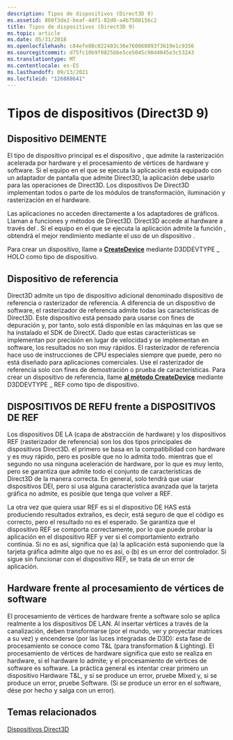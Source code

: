```yaml
---
description: Tipos de dispositivos (Direct3D 9)
ms.assetid: 860f3de2-beaf-4df1-82d0-a4b7508156c2
title: Tipos de dispositivos (Direct3D 9)
ms.topic: article
ms.date: 05/31/2018
ms.openlocfilehash: c84efe80c022403c36e760860893f3619e1c9356
ms.sourcegitcommit: d75fc10b9f0825bbe5ce5045c90d4045e3c53243
ms.translationtype: MT
ms.contentlocale: es-ES
ms.lasthandoff: 09/13/2021
ms.locfileid: "126888641"
---
```

# <a name="device-types-direct3d-9"></a>Tipos de dispositivos (Direct3D 9)

## <a name="hal-device"></a>Dispositivo DEIMENTE

El tipo de dispositivo principal es el dispositivo , que admite la rasterización acelerada por hardware y el procesamiento de vértices de hardware y software. Si el equipo en el que se ejecuta la aplicación está equipado con un adaptador de pantalla que admite Direct3D, la aplicación debe usarlo para las operaciones de Direct3D. Los dispositivos De Direct3D implementan todos o parte de los módulos de transformación, iluminación y rasterización en el hardware.

Las aplicaciones no acceden directamente a los adaptadores de gráficos. Llaman a funciones y métodos de Direct3D. Direct3D accede al hardware a través del . Si el equipo en el que se ejecuta la aplicación admite la función , obtendrá el mejor rendimiento mediante el uso de un dispositivo .

Para crear un dispositivo, llame a [**CreateDevice**](/windows/win32/api/d3d9/nf-d3d9-idirect3d9-createdevice) mediante D3DDEVTYPE \_ HOLO como tipo de dispositivo.

## <a name="reference-device"></a>Dispositivo de referencia

Direct3D admite un tipo de dispositivo adicional denominado dispositivo de referencia o rasterizador de referencia. A diferencia de un dispositivo de software, el rasterizador de referencia admite todas las características de Direct3D. Este dispositivo está pensado para usarse con fines de depuración y, por tanto, solo está disponible en las máquinas en las que se ha instalado el SDK de DirectX. Dado que estas características se implementan por precisión en lugar de velocidad y se implementan en software, los resultados no son muy rápidos. El rasterizador de referencia hace uso de instrucciones de CPU especiales siempre que puede, pero no está diseñado para aplicaciones comerciales. Use el rasterizador de referencia solo con fines de demostración o prueba de características. Para crear un dispositivo de referencia, llame [**al método CreateDevice**](/windows/win32/api/d3d9/nf-d3d9-idirect3d9-createdevice) mediante D3DDEVTYPE \_ REF como tipo de dispositivo.

## <a name="hal-vs-ref-devices"></a>DISPOSITIVOS DE REFU frente a DISPOSITIVOS DE REF

Los dispositivos DE LA (capa de abstracción de hardware) y los dispositivos REF (rasterizador de referencia) son los dos tipos principales de dispositivos Direct3D. el primero se basa en la compatibilidad con hardware y es muy rápido, pero es posible que no lo admita todo. mientras que el segundo no usa ninguna aceleración de hardware, por lo que es muy lento, pero se garantiza que admite todo el conjunto de características de Direct3D de la manera correcta. En general, solo tendrá que usar dispositivos DEI, pero si usa alguna característica avanzada que la tarjeta gráfica no admite, es posible que tenga que volver a REF.

La otra vez que quiera usar REF es si el dispositivo DE HAS está produciendo resultados extraños, es decir, está seguro de que el código es correcto, pero el resultado no es el esperado. Se garantiza que el dispositivo REF se comporta correctamente, por lo que puede probar la aplicación en el dispositivo REF y ver si el comportamiento extraño continúa. Si no es así, significa que (a) la aplicación está suponiendo que la tarjeta gráfica admite algo que no es así, o (b) es un error del controlador. Si sigue sin funcionar con el dispositivo REF, se trata de un error de aplicación.

## <a name="hardware-vs-software-vertex-processing"></a>Hardware frente al procesamiento de vértices de software

El procesamiento de vértices de hardware frente a software solo se aplica realmente a los dispositivos DE LAN. Al insertar vértices a través de la canalización, deben transformarse (por el mundo, ver y proyectar matrices a su vez) y encenderse (por las luces integradas de D3D): esta fase de procesamiento se conoce como T&L (para transformation & Lighting). El procesamiento de vértices de hardware significa que esto se realiza en hardware, si el hardware lo admite; y el procesamiento de vértices de software es software. La práctica general es intentar crear primero un dispositivo Hardware T&L, y si se produce un error, pruebe Mixed y, si se produce un error, pruebe Software. (Si se produce un error en el software, dése por hecho y salga con un error).

## <a name="related-topics"></a>Temas relacionados

<dl> <dt>

[Dispositivos Direct3D](direct3d-devices.md)
</dt> </dl>

 

 
